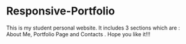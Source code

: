 # Responsive-Portfolio


This is my student personal website. 
It includes 3 sections which are : About Me, Portfolio Page and Contacts .
Hope you like it!!!
